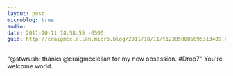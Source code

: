 ```yaml
---
layout: post
microblog: true
audio: 
date: 2011-10-11 14:58:55 -0500
guid: http://craigmcclellan.micro.blog/2011/10/11/t123850085095313409.html
---
```

“@stwrush: thanks @craigmcclellan for my new obsession. #Drop7” You're welcome world.
